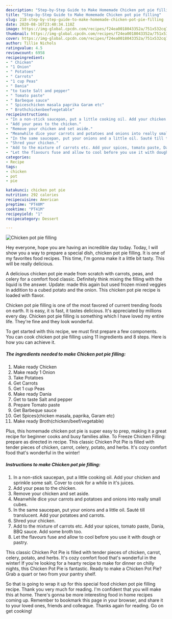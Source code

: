 ```yaml
---
description: "Step-by-Step Guide to Make Homemade Chicken pot pie filling"
title: "Step-by-Step Guide to Make Homemade Chicken pot pie filling"
slug: 218-step-by-step-guide-to-make-homemade-chicken-pot-pie-filling
date: 2020-08-16T23:40:34.118Z
image: https://img-global.cpcdn.com/recipes/f24ea0018043352a/751x532cq70/chicken-pot-pie-filling-recipe-main-photo.jpg
thumbnail: https://img-global.cpcdn.com/recipes/f24ea0018043352a/751x532cq70/chicken-pot-pie-filling-recipe-main-photo.jpg
cover: https://img-global.cpcdn.com/recipes/f24ea0018043352a/751x532cq70/chicken-pot-pie-filling-recipe-main-photo.jpg
author: Tillie Nichols
ratingvalue: 4.5
reviewcount: 6958
recipeingredient:
- " Chicken"
- "1 Onion"
- " Potatoes"
- " Carrots"
- "1 cup Peas"
- " Dania"
- "to taste Salt and pepper"
- " Tomato paste"
- " Barbeque sauce"
- " Spiceschicken masala paprika Garam etc"
- " Brothchickenbeefvegetable"
recipeinstructions:
- "In a non-stick saucepan, put a little cooking oil. Add your chicken and sprinkle some salt. Cover to cook for a while in it&#39;s juices."
- "Add your peas to the chicken."
- "Remove your chicken and set aside."
- "Meanwhile dice your carrots and potatoes and onions into really small cubes."
- "In the same saucepan, put your onions and a little oil. Sauté till translucent. Add your potatoes and carrots."
- "Shred your chicken."
- "Add to the mixture of carrots etc. Add your spices, tomato paste, Dania, BBQ sauce. Add some broth too."
- "Let the flavours fuse and allow to cool before you use it with dough or pastry."
categories:
- Recipe
tags:
- chicken
- pot
- pie

katakunci: chicken pot pie 
nutrition: 292 calories
recipecuisine: American
preptime: "PT40M"
cooktime: "PT41M"
recipeyield: "1"
recipecategory: Dessert

---
```



![Chicken pot pie filling](https://img-global.cpcdn.com/recipes/f24ea0018043352a/751x532cq70/chicken-pot-pie-filling-recipe-main-photo.jpg)

Hey everyone, hope you are having an incredible day today. Today, I will show you a way to prepare a special dish, chicken pot pie filling. It is one of my favorites food recipes. This time, I'm gonna make it a little bit tasty. This will be really delicious.

A delicious chicken pot pie made from scratch with carrots, peas, and celery for a comfort food classic. Definitely think mixing the filling with the liquid is the answer. Update: made this again but used frozen mixed veggies in addition to a cubed potato and the onion. This chicken pot pie recipe is loaded with flavor.

Chicken pot pie filling is one of the most favored of current trending foods on earth. It is easy, it is fast, it tastes delicious. It's appreciated by millions every day. Chicken pot pie filling is something which I have loved my entire life. They're fine and they look wonderful.


To get started with this recipe, we must first prepare a few components. You can cook chicken pot pie filling using 11 ingredients and 8 steps. Here is how you can achieve it.

<!--inarticleads1-->

##### The ingredients needed to make Chicken pot pie filling:

1. Make ready  Chicken
1. Make ready 1 Onion
1. Take  Potatoes
1. Get  Carrots
1. Get 1 cup Peas
1. Make ready  Dania
1. Get to taste Salt and pepper
1. Prepare  Tomato paste
1. Get  Barbeque sauce
1. Get  Spices(chicken masala, paprika, Garam etc)
1. Make ready  Broth(chicken/beef/vegetable)


Plus, this homemade chicken pot pie is super easy to prep, making it a great recipe for beginner cooks and busy families alike. To Freeze Chicken Filling: prepare as directed in recipe. This classic Chicken Pot Pie is filled with tender pieces of chicken, carrot, celery, potato, and herbs. It&#39;s cozy comfort food that&#39;s wonderful in the winter! 

<!--inarticleads2-->

##### Instructions to make Chicken pot pie filling:

1. In a non-stick saucepan, put a little cooking oil. Add your chicken and sprinkle some salt. Cover to cook for a while in it&#39;s juices.
1. Add your peas to the chicken.
1. Remove your chicken and set aside.
1. Meanwhile dice your carrots and potatoes and onions into really small cubes.
1. In the same saucepan, put your onions and a little oil. Sauté till translucent. Add your potatoes and carrots.
1. Shred your chicken.
1. Add to the mixture of carrots etc. Add your spices, tomato paste, Dania, BBQ sauce. Add some broth too.
1. Let the flavours fuse and allow to cool before you use it with dough or pastry.


This classic Chicken Pot Pie is filled with tender pieces of chicken, carrot, celery, potato, and herbs. It&#39;s cozy comfort food that&#39;s wonderful in the winter! If you&#39;re looking for a hearty recipe to make for dinner on chilly nights, this Chicken Pot Pie is fantastic. Ready to make a Chicken Pot Pie? Grab a quart or two from your pantry shelf. 

So that is going to wrap it up for this special food chicken pot pie filling recipe. Thank you very much for reading. I'm confident that you will make this at home. There's gonna be more interesting food in home recipes coming up. Remember to bookmark this page in your browser, and share it to your loved ones, friends and colleague. Thanks again for reading. Go on get cooking!
